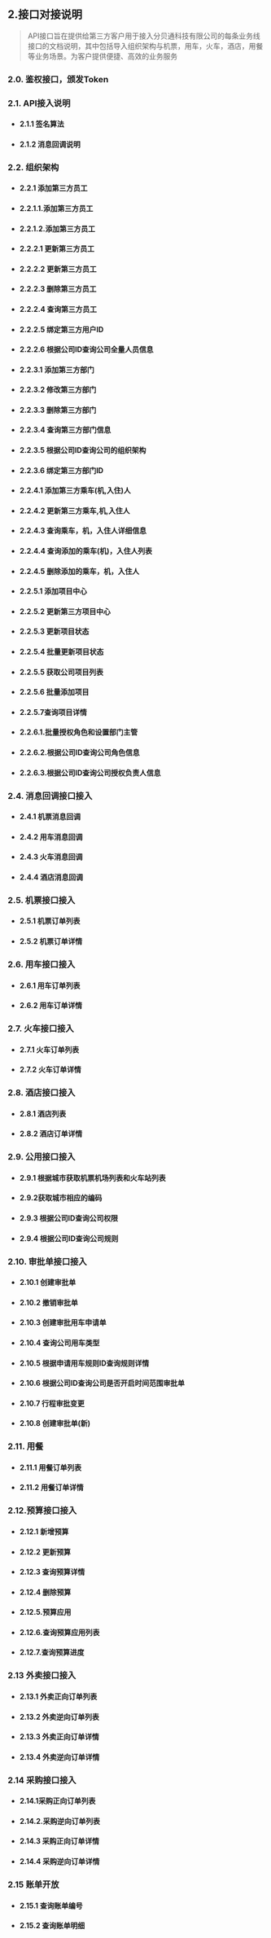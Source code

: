 ## 2.接口对接说明

> API接口旨在提供给第三方客户用于接入分贝通科技有限公司的每条业务线接口的文档说明，其中包括导入组织架构与机票，用车，火车，酒店，用餐等业务场景。为客户提供便捷、高效的业务服务

### 2.0. 鉴权接口，颁发Token

### 2.1. API接入说明

* #### 2.1.1 签名算法
* #### 2.1.2 消息回调说明

### 2.2. 组织架构

* #### 2.2.1 添加第三方员工
* #### 2.2.1.1.添加第三方员工
* #### 2.2.1.2.添加第三方员工
* #### 2.2.2.1 更新第三方员工
* #### 2.2.2.2 更新第三方员工
* #### 2.2.2.3 删除第三方员工
* #### 2.2.2.4 查询第三方员工
* #### 2.2.2.5 绑定第三方用户ID
* #### 2.2.2.6 根据公司ID查询公司全量人员信息
* #### 2.2.3.1 添加第三方部门
* #### 2.2.3.2 修改第三方部门
* #### 2.2.3.3 删除第三方部门
* #### 2.2.3.4 查询第三方部门信息
* #### 2.2.3.5 根据公司ID查询公司的组织架构
* #### 2.2.3.6 绑定第三方部门ID
* #### 2.2.4.1 添加第三方乘车\(机,入住\)人
* #### 2.2.4.2 更新第三方乘车,机,入住人
* #### 2.2.4.3 查询乘车，机，入住人详细信息
* #### 2.2.4.4 查询添加的乘车\(机\)，入住人列表
* #### 2.2.4.5 删除添加的乘车，机，入住人
* #### 2.2.5.1 添加项目中心
* #### 2.2.5.2 更新第三方项目中心
* #### 2.2.5.3 更新项目状态
* #### 2.2.5.4 批量更新项目状态
* #### 2.2.5.5 获取公司项目列表
* #### 2.2.5.6 批量添加项目
* #### 2.2.5.7查询项目详情
* #### 2.2.6.1.批量授权角色和设置部门主管
* #### 2.2.6.2.根据公司ID查询公司角色信息
* #### 2.2.6.3.根据公司ID查询公司授权负责人信息

### 2.4.  消息回调接口接入

* #### 2.4.1 机票消息回调
* #### 2.4.2 用车消息回调
* #### 2.4.3 火车消息回调
* #### 2.4.4 酒店消息回调

### 2.5.  机票接口接入

* #### 2.5.1 机票订单列表
* #### 2.5.2 机票订单详情

### 2.6.  用车接口接入

* #### 2.6.1 用车订单列表
* #### 2.6.2 用车订单详情

### 2.7.  火车接口接入

* #### 2.7.1 火车订单列表
* #### 2.7.2 火车订单详情

### 2.8. 酒店接口接入

* #### 2.8.1 酒店列表
* #### 2.8.2 酒店订单详情

### 2.9. 公用接口接入

* #### 2.9.1 根据城市获取机票机场列表和火车站列表
* #### 2.9.2获取城市相应的编码
* #### 2.9.3 根据公司ID查询公司权限
* #### 2.9.4 根据公司ID查询公司规则

### 2.10. 审批单接口接入

* #### 2.10.1 创建审批单
* #### 2.10.2 撤销审批单
* #### 2.10.3 创建审批用车申请单
* #### 2.10.4 查询公司用车类型
* #### 2.10.5 根据申请用车规则ID查询规则详情
* #### 2.10.6 根据公司ID查询公司是否开启时间范围审批单
* #### 2.10.7 行程审批变更
* #### 2.10.8 创建审批单\(新\)

### 2.11. 用餐

* #### 2.11.1 用餐订单列表
* #### 2.11.2 用餐订单详情

### 2.12.预算接口接入

* #### 2.12.1 新增预算
* #### 2.12.2 更新预算
* #### 2.12.3 查询预算详情
* #### 2.12.4  删除预算
* #### 2.12.5.预算应用
* #### 2.12.6.查询预算应用列表
* #### 2.12.7.查询预算进度

### 2.13 外卖接口接入

* #### 2.13.1 外卖正向订单列表
* #### 2.13.2 外卖逆向订单列表
* #### 2.13.3 外卖正向订单详情
* #### 2.13.4 外卖逆向订单详情

### 2.14 采购接口接入

* #### 2.14.1采购正向订单列表
* #### 2.14.2.采购逆向订单列表
* #### 2.14.3 采购正向订单详情
* #### 2.14.4 采购逆向订单详情

### 2.15 账单开放

* #### 2.15.1 查询账单编号
* #### 2.15.2 查询账单明细



